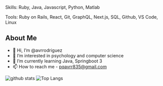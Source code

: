 
Skills: Ruby, Java, Javascript, Python, Matlab

Tools: Ruby on Rails, React, Git, GraphQL, Next.js, SQL, Github, VS Code, Linux

## About Me
- 👋 Hi, I’m @avrrodriguez
- 👀 I’m interested in psychology and computer science
- 🌱 I’m currently learning Java, Springboot 3
- 📫 How to reach me - pqavrr835@gmail.com

![github stats](https://github-readme-stats.vercel.app/api?username=avrrodriguez&show_icons=true&theme=radical&card_width=400px) ![Top Langs](https://github-readme-stats.vercel.app/api/top-langs/?username=avrrodriguez&layout=compact&theme=radical)
